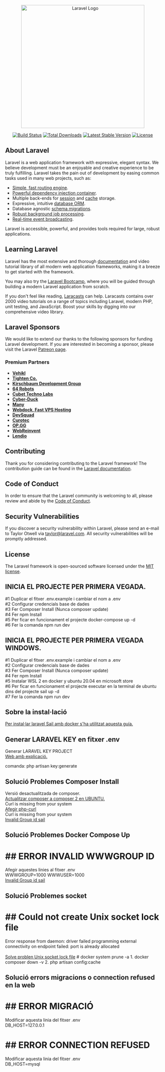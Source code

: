 <p align="center"><a href="https://laravel.com" target="_blank"><img src="https://raw.githubusercontent.com/laravel/art/master/logo-lockup/5%20SVG/2%20CMYK/1%20Full%20Color/laravel-logolockup-cmyk-red.svg" width="400" alt="Laravel Logo"></a></p>

<p align="center">
<a href="https://github.com/laravel/framework/actions"><img src="https://github.com/laravel/framework/workflows/tests/badge.svg" alt="Build Status"></a>
<a href="https://packagist.org/packages/laravel/framework"><img src="https://img.shields.io/packagist/dt/laravel/framework" alt="Total Downloads"></a>
<a href="https://packagist.org/packages/laravel/framework"><img src="https://img.shields.io/packagist/v/laravel/framework" alt="Latest Stable Version"></a>
<a href="https://packagist.org/packages/laravel/framework"><img src="https://img.shields.io/packagist/l/laravel/framework" alt="License"></a>
</p>

## About Laravel

Laravel is a web application framework with expressive, elegant syntax. We believe development must be an enjoyable and creative experience to be truly fulfilling. Laravel takes the pain out of development by easing common tasks used in many web projects, such as:

- [Simple, fast routing engine](https://laravel.com/docs/routing).
- [Powerful dependency injection container](https://laravel.com/docs/container).
- Multiple back-ends for [session](https://laravel.com/docs/session) and [cache](https://laravel.com/docs/cache) storage.
- Expressive, intuitive [database ORM](https://laravel.com/docs/eloquent).
- Database agnostic [schema migrations](https://laravel.com/docs/migrations).
- [Robust background job processing](https://laravel.com/docs/queues).
- [Real-time event broadcasting](https://laravel.com/docs/broadcasting).

Laravel is accessible, powerful, and provides tools required for large, robust applications.

## Learning Laravel

Laravel has the most extensive and thorough [documentation](https://laravel.com/docs) and video tutorial library of all modern web application frameworks, making it a breeze to get started with the framework.

You may also try the [Laravel Bootcamp](https://bootcamp.laravel.com), where you will be guided through building a modern Laravel application from scratch.

If you don't feel like reading, [Laracasts](https://laracasts.com) can help. Laracasts contains over 2000 video tutorials on a range of topics including Laravel, modern PHP, unit testing, and JavaScript. Boost your skills by digging into our comprehensive video library.

## Laravel Sponsors

We would like to extend our thanks to the following sponsors for funding Laravel development. If you are interested in becoming a sponsor, please visit the Laravel [Patreon page](https://patreon.com/taylorotwell).

### Premium Partners

- **[Vehikl](https://vehikl.com/)**
- **[Tighten Co.](https://tighten.co)**
- **[Kirschbaum Development Group](https://kirschbaumdevelopment.com)**
- **[64 Robots](https://64robots.com)**
- **[Cubet Techno Labs](https://cubettech.com)**
- **[Cyber-Duck](https://cyber-duck.co.uk)**
- **[Many](https://www.many.co.uk)**
- **[Webdock, Fast VPS Hosting](https://www.webdock.io/en)**
- **[DevSquad](https://devsquad.com)**
- **[Curotec](https://www.curotec.com/services/technologies/laravel/)**
- **[OP.GG](https://op.gg)**
- **[WebReinvent](https://webreinvent.com/?utm_source=laravel&utm_medium=github&utm_campaign=patreon-sponsors)**
- **[Lendio](https://lendio.com)**

## Contributing

Thank you for considering contributing to the Laravel framework! The contribution guide can be found in the [Laravel documentation](https://laravel.com/docs/contributions).

## Code of Conduct

In order to ensure that the Laravel community is welcoming to all, please review and abide by the [Code of Conduct](https://laravel.com/docs/contributions#code-of-conduct).

## Security Vulnerabilities

If you discover a security vulnerability within Laravel, please send an e-mail to Taylor Otwell via [taylor@laravel.com](mailto:taylor@laravel.com). All security vulnerabilities will be promptly addressed.

## License

The Laravel framework is open-sourced software licensed under the [MIT license](https://opensource.org/licenses/MIT).
## INICIA EL PROJECTE PER PRIMERA VEGADA.

<p align="left">
#1 Duplicar el fitxer .env.example i cambiar el nom a .env
<br>
#2 Configurar credencials base de dades
<br>
#3 Fer Composer Install (Nunca composer update)
<br>
#4 Fer npm Install
<br>
#5 Per ficar en funcionament el projecte docker-compose up -d
<br>
#6 Fer la comanda npm run dev
</p>

## INICIA EL PROJECTE PER PRIMERA VEGADA WINDOWS.
<p align="left">
#1 Duplicar el fitxer .env.example i cambiar el nom a .env
<br>
#2 Configurar credencials base de dades
<br>
#3 Fer Composer Install (Nunca composer update)
<br>
#4 Fer npm Install
<br>
#5 Instalar WSL 2 en docker y ubuntu 20.04 en microsoft store
<br>
#6 Per ficar en funcionament el projecte executar en la terminal de ubuntu dins del projecte sail up -d
<br>
#7 Fer la comanda npm run dev
</p>


## Sobre la instal·lació

<p align="left">
<a href="https://www.youtube.com/watch?v=i0LOihS_RDk">Per instal·lar laravel Sail amb docker s'ha utilitzat aquesta guía.</a>
</p>

## Generar LARAVEL KEY en fitxer .env

<p align="left">
Generar LARAVEL KEY PROJECT
<br>
<a href="https://stillat.com/blog/2016/12/07/laravel-artisan-key-command-the-keygenerate-command">Web amb explicació.</a>
<br>
<p>comanda: php artisan key:generate</p>


## Solució Problemes Composer Install

<p align="left">
Versió desactualitzada de composer.
<br>
<a href="https://www.codifica.me/actualizar-composer-a-composer-2-ubuntu/">Actualitzar composer a composer 2 en UBUNTU.</a>
<br>
Curl is missing from your system
<br>
<a href="https://websolutionstuff.com/post/require-ext-curl-is-missing-from-your-system-ubuntu">Afegir php-curl</a>
<br>
Curl is missing from your system
<br>
<a href="https://websolutionstuff.com/post/require-ext-curl-is-missing-from-your-system-ubuntu">Invalid Group id sail</a>
</p>

## Solució Problemes Docker Compose Up

<h1>## ERROR INVALID WWWGROUP ID</h1>
<p align="left">
Afegir aquestes linies al fitxer .env
<br>
WWWGROUP=1000
WWWUSER=1000
<br>
<a href="https://stackoverflow.com/questions/67224488/laravel-sail-wont-build-on-ubuntu-20-04-groupadd-invalid-group-id-sail">Invalid Group id sail</a>
</p>

## Solució Problemes socket 

<h1>## Could not create Unix socket lock file</h1>
<p align="left">
Error response from daemon: driver failed programming external connectivity on endpoint failed: port is already allocated<br>
<br>
<a href="https://dejuniorasenior.com/problema-con-conexion-a-base-de-datos-en-laravel-sail/">Solve problen Unix socket lock file</a>
#       docker system prune -a
1. docker composer down -v
2. php artisan config:cache
</p>


## Solució errors migracions o connection refused en la web

<h1>## ERROR MIGRACIÓ</h1>
<p align="left">
Modificar aquesta linia del fitxer .env
<br>
DB_HOST=127.0.0.1
<br>
</p>

<h1>## ERROR CONNECTION REFUSED</h1>
<p align="left">
Modificar aquesta linia del fitxer .env
<br>
DB_HOST=mysql
<br>
</p>
